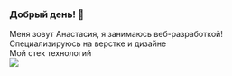 <h3> Добрый день! 👋 </h3>
Меня зовут Анастасия, я занимаюсь веб-разработкой! <br>
Специализируюсь на верстке и дизайне<br>
Мой стек технологий 
<br><a href="https://github.com/badges/shields"><img src="https://img.shields.io/badge/-HTML5-grey?logo=html5"</a>
